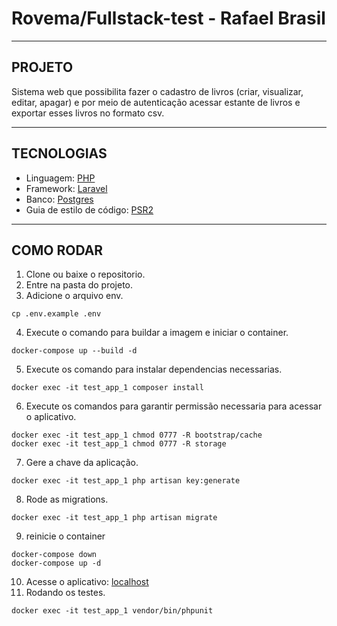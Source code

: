 # Rovema/Fullstack-test - Rafael Brasil

----
## PROJETO
Sistema web que possibilita fazer o cadastro de livros (criar, visualizar, editar, apagar) e por meio de autenticação acessar estante de livros e exportar esses livros no formato csv.

----
## TECNOLOGIAS
* Linguagem: [PHP](https://www.php.net/)
* Framework: [Laravel](https://laravel.com/)
* Banco: [Postgres](https://www.postgresql.org/)
* Guia de estilo de código: [PSR2](https://www.php-fig.org/psr/psr-2/)


----
## COMO RODAR
1. Clone ou baixe o repositorio.
2. Entre na pasta do projeto.
3. Adicione o arquivo env.
```
cp .env.example .env
```
4. Execute o comando para buildar a imagem e iniciar o container.
```
docker-compose up --build -d
```
5. Execute os comando para instalar dependencias necessarias.
```
docker exec -it test_app_1 composer install
```
6. Execute os comandos para garantir permissão necessaria para acessar o aplicativo.
```
docker exec -it test_app_1 chmod 0777 -R bootstrap/cache
docker exec -it test_app_1 chmod 0777 -R storage
```
7. Gere a chave da aplicação.
```
docker exec -it test_app_1 php artisan key:generate
```
8. Rode as migrations.
```
docker exec -it test_app_1 php artisan migrate
```
9. reinicie o container
```
docker-compose down
docker-compose up -d
```
10. Acesse o aplicativo: [localhost](http://127.0.0.1)
11. Rodando os testes.
```
docker exec -it test_app_1 vendor/bin/phpunit
```
